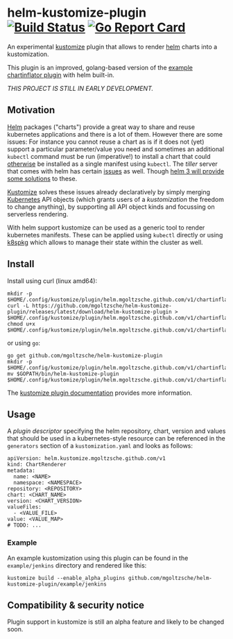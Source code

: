 helm-kustomize-plugin
[![Build Status](https://travis-ci.org/mgoltzsche/helm-kustomize-plugin.svg?branch=master)](https://travis-ci.org/mgoltzsche/helm-kustomize-plugin)
[![Go Report Card](https://goreportcard.com/badge/github.com/mgoltzsche/helm-kustomize-plugin)](https://goreportcard.com/report/github.com/mgoltzsche/helm-kustomize-plugin)
=

An experimental [kustomize](https://github.com/kubernetes-sigs/kustomize/)
plugin that allows to render [helm](https://github.com/helm/helm) charts into a kustomization.  

This plugin is an improved, golang-based version of the
[example chartinflator plugin](https://github.com/kubernetes-sigs/kustomize/tree/v3.1.0/plugin/someteam.example.com/v1/chartinflator)
with helm built-in.

_THIS PROJECT IS STILL IN EARLY DEVELOPMENT._

## Motivation

[Helm](https://github.com/helm/helm) packages ("charts") provide a great way to
share and reuse kubernetes applications and there is a lot of them.
However there are some issues: For instance you cannot reuse a chart as is if
it does not (yet) support a particular parameter/value you need and
sometimes an additional `kubectl` command must be run (imperative!) to install
a chart that could [otherwise](https://docs.cert-manager.io/en/release-0.9/getting-started/install/kubernetes.html)
be installed as a single manifest using `kubectl`.
The _tiller_ server that comes with helm has certain
[issues](https://medium.com/virtuslab/think-twice-before-using-helm-25fbb18bc822)
as well. Though [helm 3 will provide some solutions](https://sweetcode.io/a-first-look-at-the-helm-3-plan/) to these.

[Kustomize](https://github.com/kubernetes-sigs/kustomize/) solves these issues already
declaratively by simply merging [Kubernetes](https://github.com/kubernetes/kubernetes)
API objects (which grants users of a _kustomization_ the freedom to change anything),
by supporting all API object kinds and focussing on serverless rendering.  

With helm support kustomize can be used as a generic tool to render kubernetes manifests.
These can be applied using `kubectl` directly or using [k8spkg](https://github.com/mgoltzsche/k8spkg)
which allows to manage their state within the cluster as well.


## Install

Install using curl (linux amd64):
```
mkdir -p $HOME/.config/kustomize/plugin/helm.mgoltzsche.github.com/v1/chartinflator
curl -L https://github.com/mgoltzsche/helm-kustomize-plugin/releases/latest/download/helm-kustomize-plugin > $HOME/.config/kustomize/plugin/helm.mgoltzsche.github.com/v1/chartinflator/ChartInflator
chmod u+x $HOME/.config/kustomize/plugin/helm.mgoltzsche.github.com/v1/chartinflator/ChartInflator
```
or using `go`:
```
go get github.com/mgoltzsche/helm-kustomize-plugin
mkdir -p $HOME/.config/kustomize/plugin/helm.mgoltzsche.github.com/v1/chartinflator
mv $GOPATH/bin/helm-kustomize-plugin $HOME/.config/kustomize/plugin/helm.mgoltzsche.github.com/v1/chartinflator/ChartInflator
```

The [kustomize plugin documentation](https://github.com/kubernetes-sigs/kustomize/tree/master/docs/plugins)
provides more information.


## Usage

A _plugin descriptor_ specifying the helm repository, chart, version and values
that should be used in a kubernetes-style resource can be referenced in the
`generators` section of a `kustomization.yaml` and looks as follows:
```
apiVersion: helm.kustomize.mgoltzsche.github.com/v1
kind: ChartRenderer
metadata:
  name: <NAME>
  namespace: <NAMESPACE>
repository: <REPOSITORY>
chart: <CHART_NAME>
version: <CHART_VERSION>
valueFiles:
  - <VALUE_FILE>
value: <VALUE_MAP>
# TODO: ...
```

### Example

An example kustomization using this plugin can be found in the `example/jenkins`
directory and rendered like this:
```
kustomize build --enable_alpha_plugins github.com/mgoltzsche/helm-kustomize-plugin/example/jenkins
```


## Compatibility & security notice

Plugin support in kustomize is still an alpha feature and likely to be changed soon.